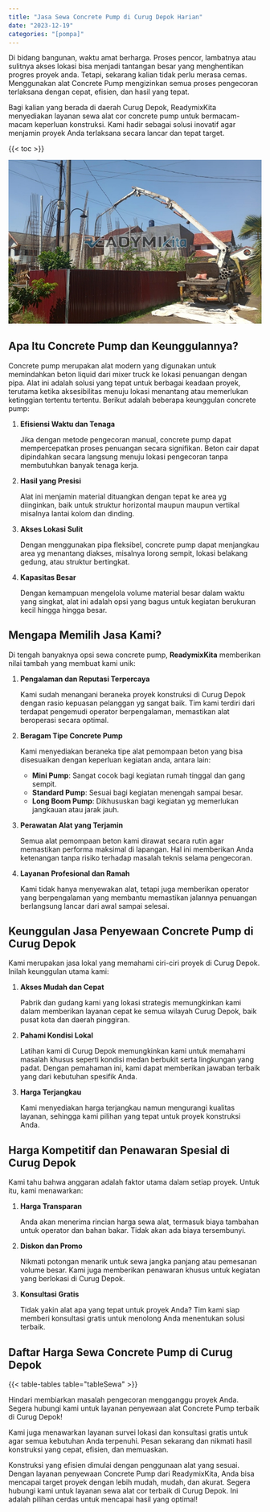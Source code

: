 ```yaml
---
title: "Jasa Sewa Concrete Pump di Curug Depok Harian"
date: "2023-12-19"
categories: "[pompa]"
---
```


Di bidang bangunan, waktu amat berharga. Proses pencor,  lambatnya atau sulitnya akses lokasi bisa menjadi tantangan besar yang menghentikan progres proyek anda. Tetapi, sekarang kalian tidak perlu merasa cemas. Menggunakan alat Concrete Pump mengizinkan semua proses pengecoran terlaksana dengan cepat, efisien, dan hasil yang tepat.

Bagi kalian yang berada di daerah Curug Depok, ReadymixKita menyediakan layanan sewa alat cor concrete pump untuk bermacam-macam keperluan konstruksi. Kami hadir sebagai solusi inovatif agar menjamin proyek Anda terlaksana secara lancar dan tepat target.

{{< toc >}}

![Jasa Sewa Concrete Pump di Curug Depok Harian](/images/pompa/sewa-pompa-24.jpg)

## Apa Itu Concrete Pump dan Keunggulannya?

Concrete pump merupakan alat modern yang digunakan untuk memindahkan beton liquid dari mixer truck ke lokasi penuangan dengan pipa. Alat ini adalah solusi yang tepat untuk berbagai keadaan proyek, terutama ketika aksesibilitas menuju lokasi menantang atau memerlukan ketinggian tertentu tertentu. Berikut adalah beberapa keunggulan concrete pump:

1. **Efisiensi Waktu dan Tenaga**

   Jika dengan metode pengecoran manual, concrete pump dapat mempercepatkan proses penuangan secara signifikan. Beton cair dapat dipindahkan secara langsung menuju lokasi pengecoran tanpa membutuhkan banyak tenaga kerja.

2. **Hasil yang Presisi**

   Alat ini menjamin material dituangkan dengan tepat ke area yg diinginkan, baik untuk struktur horizontal maupun maupun vertikal misalnya lantai kolom dan dinding.

3. **Akses Lokasi Sulit**

   Dengan menggunakan pipa fleksibel, concrete pump dapat menjangkau area yg menantang diakses, misalnya lorong sempit, lokasi belakang gedung, atau struktur bertingkat.

4. **Kapasitas Besar**

   Dengan kemampuan mengelola volume material besar dalam waktu yang singkat, alat ini adalah opsi yang bagus untuk kegiatan berukuran kecil hingga hingga besar.

## Mengapa Memilih Jasa Kami?

Di tengah banyaknya opsi sewa concrete pump, **ReadymixKita** memberikan nilai tambah yang membuat kami unik:

1. **Pengalaman dan Reputasi Terpercaya**

   Kami sudah menangani beraneka proyek konstruksi di Curug Depok dengan rasio kepuasan pelanggan yg sangat baik. Tim kami terdiri dari terdapat pengemudi operator berpengalaman, memastikan alat beroperasi secara optimal.

2. **Beragam Tipe Concrete Pump**

   Kami menyediakan beraneka tipe alat pemompaan beton yang bisa disesuaikan dengan keperluan kegiatan anda, antara lain:
   - **Mini Pump**: Sangat cocok bagi kegiatan rumah tinggal dan gang sempit.
   - **Standard Pump**: Sesuai bagi kegiatan menengah sampai besar.
   - **Long Boom Pump**: Dikhususkan bagi kegiatan yg memerlukan jangkauan atau jarak jauh.

3. **Perawatan Alat yang Terjamin**

   Semua alat pemompaan beton kami dirawat secara rutin agar memastikan performa maksimal di lapangan. Hal ini memberikan Anda ketenangan tanpa risiko terhadap masalah teknis selama pengecoran.

4. **Layanan Profesional dan Ramah**

   Kami tidak hanya menyewakan alat, tetapi juga memberikan operator yang berpengalaman yang membantu memastikan jalannya penuangan berlangsung lancar dari awal sampai selesai.

## Keunggulan Jasa Penyewaan Concrete Pump di Curug Depok

Kami merupakan jasa lokal yang memahami ciri-ciri proyek di Curug Depok. Inilah keunggulan utama kami:

1. **Akses Mudah dan Cepat**

   Pabrik dan gudang kami yang lokasi strategis memungkinkan kami dalam memberikan layanan cepat ke semua wilayah Curug Depok, baik pusat kota dan daerah pinggiran.

2. **Pahami Kondisi Lokal**

   Latihan kami di Curug Depok memungkinkan kami untuk memahami masalah khusus seperti kondisi medan berbukit serta lingkungan yang padat. Dengan pemahaman ini, kami dapat memberikan jawaban terbaik yang dari kebutuhan spesifik Anda.

3. **Harga Terjangkau**

   Kami menyediakan harga terjangkau namun mengurangi kualitas layanan, sehingga kami pilihan yang tepat untuk proyek konstruksi Anda.

## Harga Kompetitif dan Penawaran Spesial di Curug Depok

Kami tahu bahwa anggaran adalah faktor utama dalam setiap proyek. Untuk itu, kami menawarkan:

1. **Harga Transparan**

   Anda akan menerima rincian harga sewa alat, termasuk biaya tambahan untuk operator dan bahan bakar. Tidak akan ada biaya tersembunyi.

2. **Diskon dan Promo**

   Nikmati potongan menarik untuk sewa jangka panjang atau pemesanan volume besar. Kami juga memberikan penawaran khusus untuk kegiatan yang berlokasi di Curug Depok.

3. **Konsultasi Gratis**

   Tidak yakin alat apa yang tepat untuk proyek Anda? Tim kami siap memberi konsultasi gratis untuk menolong Anda menentukan solusi terbaik.

## Daftar Harga Sewa Concrete Pump di Curug Depok

{{< table-tables table="tableSewa" >}}

Hindari membiarkan masalah pengecoran mengganggu proyek Anda. Segera hubungi kami untuk layanan penyewaan alat Concrete Pump terbaik di Curug Depok!

Kami juga menawarkan layanan survei lokasi dan konsultasi gratis untuk agar semua kebutuhan Anda terpenuhi. Pesan sekarang dan nikmati hasil konstruksi yang cepat, efisien, dan memuaskan.

Konstruksi yang efisien dimulai dengan penggunaan alat yang sesuai. Dengan layanan penyewaan Concrete Pump dari ReadymixKita, Anda bisa mencapai target proyek dengan lebih mudah, mudah, dan akurat. Segera hubungi kami untuk layanan sewa alat cor terbaik di Curug Depok. Ini adalah pilihan cerdas untuk mencapai hasil yang optimal!